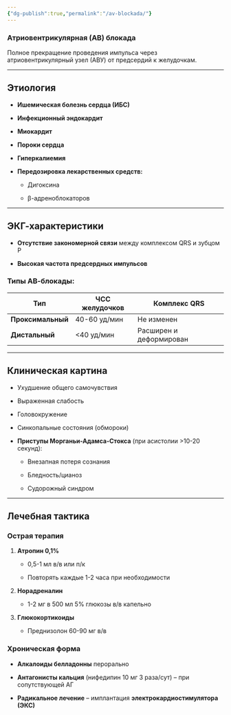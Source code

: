 ```yaml
---
{"dg-publish":true,"permalink":"/av-blockada/"}
---
```


### **Атриовентрикулярная (АВ) блокада**

Полное прекращение проведения импульса через атриовентрикулярный узел (АВУ) от предсердий к желудочкам.

---

## **Этиология**

- **Ишемическая болезнь сердца (ИБС)**
    
- **Инфекционный эндокардит**
    
- **Миокардит**
    
- **Пороки сердца**
    
- **Гиперкалиемия**
    
- **Передозировка лекарственных средств:**
    
    - Дигоксина
        
    - β-адреноблокаторов
        

---

## **ЭКГ-характеристики**

- **Отсутствие закономерной связи** между комплексом QRS и зубцом P
    
- **Высокая частота предсердных импульсов**
    

### **Типы АВ-блокады:**

|**Тип**|**ЧСС желудочков**|**Комплекс QRS**|
|---|---|---|
|**Проксимальный**|40-60 уд/мин|Не изменен|
|**Дистальный**|<40 уд/мин|Расширен и деформирован|

---

## **Клиническая картина**

- Ухудшение общего самочувствия
    
- Выраженная слабость
    
- Головокружение
    
- Синкопальные состояния (обмороки)
    
- **Приступы Морганьи-Адамса-Стокса** (при асистолии >10-20 секунд):
    
    - Внезапная потеря сознания
        
    - Бледность/цианоз
        
    - Судорожный синдром
        

---

## **Лечебная тактика**

### **Острая терапия**

1. **Атропин 0,1%**
    
    - 0,5-1 мл в/в или п/к
        
    - Повторять каждые 1-2 часа при необходимости
        
2. **Норадреналин**
    
    - 1-2 мг в 500 мл 5% глюкозы в/в капельно
        
3. **Глюкокортикоиды**
    
    - Преднизолон 60-90 мг в/в
        

### **Хроническая форма**

- **Алкалоиды белладонны** перорально
    
- **Антагонисты кальция** (нифедипин 10 мг 3 раза/сут) – при сопутствующей АГ
    
- **Радикальное лечение** – имплантация **электрокардиостимулятора (ЭКС)**